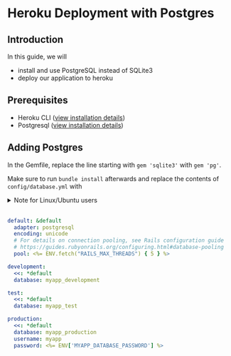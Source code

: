 # Heroku Deployment with Postgres

## Introduction
In this guide, we will
- install and use PostgreSQL instead of SQLite3
- deploy our application to heroku

## Prerequisites
- Heroku CLI ([view installation details](https://devcenter.heroku.com/articles/getting-started-with-ruby#set-up))
- Postgresql ([view installation details](https://devcenter.heroku.com/articles/heroku-postgresql#local-setup))

## Adding Postgres

In the Gemfile, replace the line starting with `gem 'sqlite3'` with `gem 'pg'`.

Make sure to run `bundle install` afterwards and replace the contents of `config/database.yml` with

<details>
<summary>Note for Linux/Ubuntu users</summary>
You may need to install additional libraries by running <br/>
<code>sudo apt-get -y install postgresql postgresql-contrib libpq-dev</code>
instead of only running <br/>
<code>sudo apt-get install postgresql</code>.
</details>
<br/>

```yaml
default: &default
  adapter: postgresql
  encoding: unicode
  # For details on connection pooling, see Rails configuration guide
  # https://guides.rubyonrails.org/configuring.html#database-pooling
  pool: <%= ENV.fetch("RAILS_MAX_THREADS") { 5 } %>

development:
  <<: *default
  database: myapp_development

test:
  <<: *default
  database: myapp_test

production:
  <<: *default
  database: myapp_production
  username: myapp
  password: <%= ENV['MYAPP_DATABASE_PASSWORD'] %>
```